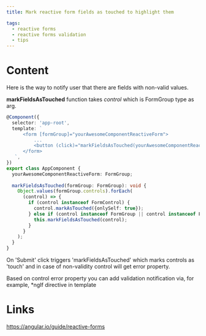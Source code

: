 ```yaml
---
title: Mark reactive form fields as touched to highlight them

tags:
  - reactive forms
  - reactive forms validation
  - tips
---
```


# Content
Here is the way to notify user that there are fields with non-valid values.

**markFieldsAsTouched** function takes _control_ which is FormGroup type as arg. 

```typescript
@Component({
  selector: 'app-root',
  template: `
      <form [formGroup]="yourAwesomeComponentReactiveForm">
          ...
          <button (click)="markFieldsAsTouched(yourAwesomeComponentReactiveForm)"> Submit </button>
      </form>
   `,
})
export class AppComponent {
  yourAwesomeComponentReactiveForm: FormGroup;
  
  markFieldsAsTouched(formGroup: FormGroup): void {
    Object.values(formGroup.controls).forEach(
      (control) => {
        if (control instanceof FormControl) {
          control.markAsTouched({onlySelf: true});
        } else if (control instanceof FormGroup || control instanceof FormArray) {
          this.markFieldsAsTouched(control);
        }
      }
    );
  }
}
```

On 'Submit' click triggers 'markFieldsAsTouched' which marks controls as 'touch' and in case of non-validity control will get error property.

Based on control error property you can add validation notification via, for example, *ngIf directive in template

# Links

https://angular.io/guide/reactive-forms
